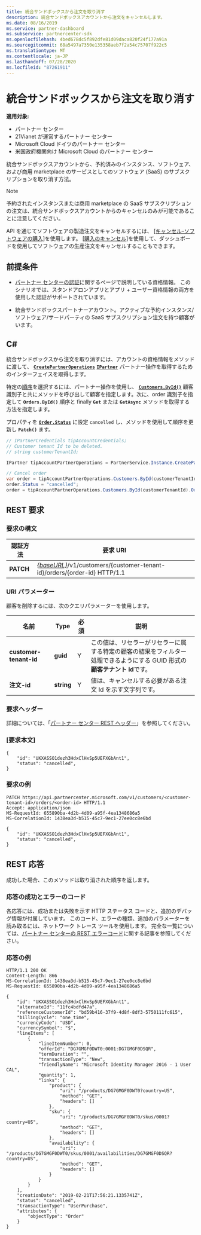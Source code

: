 ```yaml
---
title: 統合サンドボックスから注文を取り消す
description: 統合サンドボックスアカウントから注文をキャンセルします。
ms.date: 08/16/2019
ms.service: partner-dashboard
ms.subservice: partnercenter-sdk
ms.openlocfilehash: 4bed678dc5f892dfe81d09daca820f24f177a91a
ms.sourcegitcommit: 68a5497a7350e135358aeb7f2a54c75707f922c5
ms.translationtype: MT
ms.contentlocale: ja-JP
ms.lasthandoff: 07/28/2020
ms.locfileid: "87261911"
---
```

# <a name="cancel-an-order-from-the-integration-sandbox"></a>統合サンドボックスから注文を取り消す

**適用対象:**

- パートナー センター
- 21Vianet が運営するパートナー センター
- Microsoft Cloud ドイツのパートナー センター
- 米国政府機関向け Microsoft Cloud のパートナー センター

統合サンドボックスアカウントから、予約済みのインスタンス、ソフトウェア、および商用 marketplace のサービスとしてのソフトウェア (SaaS) のサブスクリプションを取り消す方法。

>[!NOTE]
>予約されたインスタンスまたは商用 marketplace の SaaS サブスクリプションの注文は、統合サンドボックスアカウントからのキャンセルのみが可能であることに注意してください。  

API を通じてソフトウェアの製造注文をキャンセルするには、 [[キャンセル-ソフトウェアの購入]](cancel-software-purchases.md)を使用します。
[[購入のキャンセル]](https://docs.microsoft.com/partner-center/csp-software-subscriptions)を使用して、ダッシュボードを使用してソフトウェアの生産注文をキャンセルすることもできます。

## <a name="prerequisites"></a>前提条件

- [パートナー センターの認証](partner-center-authentication.md)に関するページで説明している資格情報。 このシナリオでは、スタンドアロンアプリとアプリ + ユーザー資格情報の両方を使用した認証がサポートされています。

- 統合サンドボックスパートナーアカウント。アクティブな予約インスタンス/ソフトウェア/サードパーティの SaaS サブスクリプション注文を持つ顧客がいます。

## <a name="c"></a>C\#

統合サンドボックスから注文を取り消すには、アカウントの資格情報をメソッドに渡して、 [**`CreatePartnerOperations`**](https://docs.microsoft.com/dotnet/api/microsoft.store.partnercenter.partnerservice.instance) [**`IPartner`**](https://docs.microsoft.com/dotnet/api/microsoft.store.partnercenter.ipartner) パートナー操作を取得するためのインターフェイスを取得します。

特定の[順序](order-resources.md#order)を選択するには、パートナー操作を使用し、 [**`Customers.ById()`**](https://docs.microsoft.com/dotnet/api/microsoft.store.partnercenter.customers.icustomercollection.byid) 顧客識別子と共にメソッドを呼び出して顧客を指定します。次に、order 識別子を指定して **`Orders.ById()`** 順序と finally **`Get`** または **`GetAsync`** メソッドを取得する方法を指定します。

プロパティを [**`Order.Status`**](order-resources.md#order) に設定 `cancelled` し、メソッドを使用して順序を更新し **`Patch()`** ます。

``` csharp
// IPartnerCredentials tipAccountCredentials;
// Customer tenant Id to be deleted.
// string customerTenantId;

IPartner tipAccountPartnerOperations = PartnerService.Instance.CreatePartnerOperations(tipAccountCredentials);

// Cancel order
var order = tipAccountPartnerOperations.Customers.ById(customerTenantId).Orders.ById(orderId).Get();
order.Status = "cancelled";
order = tipAccountPartnerOperations.Customers.ById(customerTenantId).Orders.ById(orderId).Patch(order);

```

## <a name="rest-request"></a>REST 要求

### <a name="request-syntax"></a>要求の構文

| 認証方法     | 要求 URI                                                                            |
|------------|----------------------------------------------------------------------------------------|
| **PATCH** | [*{baseURL}*](partner-center-rest-urls.md)/v1/customers/{customer-tenant-id}/orders/{order-id} HTTP/1.1 |

### <a name="uri-parameter"></a>URI パラメーター

顧客を削除するには、次のクエリパラメーターを使用します。

| 名前                   | Type     | 必須 | 説明                                                                                                                                            |
|------------------------|----------|----------|--------------------------------------------------------------------------------------------------------------------------------------------------------|
| **customer-tenant-id** | **guid** | Y        | この値は、リセラーがリセラーに属する特定の顧客の結果をフィルター処理できるようにする GUID 形式の**顧客テナント id**です。 |
| **注文-id** | **string** | Y        | 値は、キャンセルする必要がある注文 Id を示す文字列です。 |

### <a name="request-headers"></a>要求ヘッダー

詳細については、「[パートナー センター REST ヘッダー](headers.md)」を参照してください。

### <a name="request-body"></a>[要求本文]

```http
{
    "id": "UKXASSO1dezh3HdxClHxSp5UEFXGbAnt1",
    "status": "cancelled",
}
```

### <a name="request-example"></a>要求の例

```http
PATCH https://api.partnercenter.microsoft.com/v1/customers/<customer-tenant-id>/orders/<order-id> HTTP/1.1
Accept: application/json
MS-RequestId: 655890ba-4d2b-4d09-a95f-4ea1348686a5
MS-CorrelationId: 1438ea3d-b515-45c7-9ec1-27ee0cc8e6bd

{
    "id": "UKXASSO1dezh3HdxClHxSp5UEFXGbAnt1",
    "status": "cancelled",
}
```

## <a name="rest-response"></a>REST 応答

成功した場合、このメソッドは取り消された順序を返します。

### <a name="response-success-and-error-codes"></a>応答の成功とエラーのコード

各応答には、成功または失敗を示す HTTP ステータス コードと、追加のデバッグ情報が付属しています。 このコード、エラーの種類、追加のパラメーターを読み取るには、ネットワーク トレース ツールを使用します。 完全な一覧については、[パートナー センターの REST エラーコード](error-codes.md)に関する記事を参照してください。

### <a name="response-example"></a>応答の例

```http
HTTP/1.1 200 OK
Content-Length: 866
MS-CorrelationId: 1438ea3d-b515-45c7-9ec1-27ee0cc8e6bd
MS-RequestId: 655890ba-4d2b-4d09-a95f-4ea1348686a5

{
    "id": "UKXASSO1dezh3HdxClHxSp5UEFXGbAnt1",
    "alternateId": "11fc4bdfd47a",
    "referenceCustomerId": "bd59b416-37f9-4d8f-8df3-5750111fc615",
    "billingCycle": "one_time",
    "currencyCode": "USD",
    "currencySymbol": "$",
    "lineItems": [
        {
            "lineItemNumber": 0,
            "offerId": "DG7GMGF0DWT0:0001:DG7GMGF0DSQR",
            "termDuration": "",
            "transactionType": "New",
            "friendlyName": "Microsoft Identity Manager 2016 - 1 User CAL",
            "quantity": 1,
            "links": {
                "product": {
                    "uri": "/products/DG7GMGF0DWT0?country=US",
                    "method": "GET",
                    "headers": []
                },
                "sku": {
                    "uri": "/products/DG7GMGF0DWT0/skus/0001?country=US",
                    "method": "GET",
                    "headers": []
                },
                "availability": {
                    "uri": "/products/DG7GMGF0DWT0/skus/0001/availabilities/DG7GMGF0DSQR?country=US",
                    "method": "GET",
                    "headers": []
                }
            }
        }
    ],
    "creationDate": "2019-02-21T17:56:21.1335741Z",
    "status": "cancelled",
    "transactionType": "UserPurchase",
    "attributes": {
        "objectType": "Order"
    }
}
```
